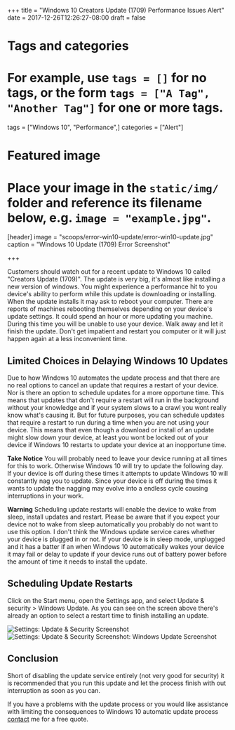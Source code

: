 +++
title = "Windows 10 Creators Update (1709) Performance Issues Alert"
date = 2017-12-26T12:26:27-08:00
draft = false

# Tags and categories
# For example, use `tags = []` for no tags, or the form `tags = ["A Tag", "Another Tag"]` for one or more tags.
tags = ["Windows 10", "Performance",]
categories = ["Alert"]

# Featured image
# Place your image in the `static/img/` folder and reference its filename below, e.g. `image = "example.jpg"`.
[header]
image = "scoops/error-win10-update/error-win10-update.jpg"
caption = "Windows 10 Update (1709) Error Screenshot"

+++

Customers should watch out for a recent update to Windows 10 called "Creators Update (1709)". The update is very big, it's almost like installing a new version of windows. You might experience a performance hit to you device's ability to perform while this update is downloading or installing. When the update installs it may ask to reboot your computer. There are reports of machines rebooting themselves depending on your device's update settings. It could spend an hour or more updating you machine. During this time you will be unable to use your device. Walk away and let it finish the update. Don't get impatient and restart you computer or it will just happen again at a less inconvenient time.

## Limited Choices in Delaying Windows 10 Updates

Due to how Windows 10 automates the update process and that there are no real options to cancel an update that requires a restart of your device. Nor is there an option to schedule updates for a more opportune time. This means that updates that don't require a restart will run in the background without your knowledge and if your system slows to a crawl you wont really know what's causing it. But for future purposes, you can schedule updates that require a restart to run during a time when you are not using your device. This means that even though a download or install of an update might slow down your device, at least you wont be locked out of your device if Windows 10 restarts to update your device at an inopportune time.

**Take Notice**
You will probably need to leave your device running at all times for this to work. Otherwise Windows 10 will try to update the following day. If your device is off during these times it attempts to update Windows 10 will constantly nag you to update. Since your device is off during the times it wants to update the nagging may evolve into a endless cycle causing interruptions in your work.

**Warning**
Scheduling update restarts will enable the device to wake from sleep, install updates and restart. Please be aware that if you expect your device not to wake from sleep automatically you probably do not want to use this option. I don't think the Windows update service cares whether your device is plugged in or not. If your device is in sleep mode, unplugged and it has a batter if an when Windows 10 automatically wakes your device it may fail or delay to update if your device runs out of battery power before the amount of time it needs to install the update.

## Scheduling Update Restarts

Click on the Start menu, open the Settings app, and select Update &amp; security &gt; Windows Update. As you can see on the screen above there's already an option to select a restart time to finish installing an update.

![Settings: Update &amp; Security Screenshot](img/scoops/error-win10-update/img_2160.png)
![Settings: Update &amp; Security Screenshot: Windows Update Screenshot ](img/scoops/error-win10-update/img_2159.png)

## Conclusion

Short of disabling the update service entirely (not very good for security) it is recommended that you run this update and let the process finish with out interruption as soon as you can.

If you have a problems with the update process or you would like assistance with limiting the consequences to Windows 10 automatic update process [contact](https://scottrlarson.wordpress.com/contact/) me for a free quote.